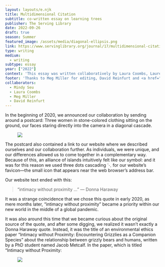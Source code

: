 ```yaml
---
layout: layouts/e.njk
title: Multidimensional Citation
subtitle: co-written essay on learning trees
publisher: The Serving Library
date: 2022-09-26
draft: true
season: Summer
featured_image: /assets/media/diagonal-ellipsis.png
link: https://www.servinglibrary.org/journal/17/multidimensional-citation
type: writing
medium:
  - writing
subtype: essay
year: ["2022"]
context: 'This essay was written collaboratively by Laura Coombs, Laurel Schwulst, and Mindy Seu (CSS). It was edited by Meg Miller and originally published in <a href="https://www.servinglibrary.org/journal/17/multidimensional-citation">The Serving Library</a> ↗ in 2022.'
footer: 'Thanks to Meg Miller for editing, David Reinfurt and <a href="https://www.servinglibrary.org/journal/17/multidimensional-citation">The Serving Library</a> ↗ for publishing, and to Mindy Seu and Laura Coombs for co-writing with me.'
collaborators:
  - Mindy Seu
  - Laura Coombs
  - Meg Miller
  - David Reinfurt
---
```


In the beginning of 2020, we announced our collaboration by sending around a postcard: Three women in stone-colored clothing sitting on the ground, our faces staring directly into the camera in a diagonal cascade.

<figure class="border">
  <img src="/assets/media/multi-favicon.png">
</figure>

The postcard also contained a link to our website where we described ourselves and our collaboration further. As individuals, we were unique, and our differences allowed us to come together in a complementary way. Because of this, an alliance of islands intuitively felt like our symbol: and it was for this reason we used three dots cascading ⋱ for our website’s favicon—the small icon that appears near the web browser’s address bar.

Our website text ended with this:

<blockquote>“intimacy without proximity …”  — Donna Haraway</blockquote>

It was a strange coincidence that we chose this quote in early 2020, as mere months later, “intimacy without proximity” became a priority within our new world in the middle of a global pandemic.

It was also around this time that we became curious about the original source of the quote, and after some digging, we realized it wasn’t exactly a Donna Haraway quote. Instead, it was the title of an environmental ethics paper “Intimacy without Proximity: Encountering Grizzlies as a Companion Species” about the relationship between grizzly bears and humans, written by a PhD student named Jacob Metcalf. In the paper, which is titled “Intimacy without Proximity:

<figure>
  <img src="/assets/media/multidimensional-citation.png">
</figure>
